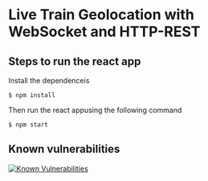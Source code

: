 # Live Train Geolocation with WebSocket and HTTP-REST

## Steps to run the react app

Install the dependenceis 

 ```
 $ npm install 
 ````
Then run the react appusing the following command 
 ```
 $ npm start
 ````
## Known vulnerabilities

<a href="https://snyk.io/test/github/MarianiGiacomo/train-tracker?targetFile=package.json"><img src="https://snyk.io/test/github/MarianiGiacomo/train-tracker/badge.svg?targetFile=package.json" alt="Known Vulnerabilities" data-canonical-src="https://snyk.io/test/github/MarianiGiacomo/train-tracker?targetFile=package.json" style="max-width:100%;"></a>

